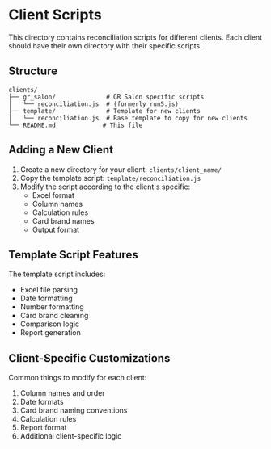 # Client Scripts

This directory contains reconciliation scripts for different clients. Each client should have their own directory with their specific scripts.

## Structure

```
clients/
├── gr_salon/              # GR Salon specific scripts
│   └── reconciliation.js  # (formerly run5.js)
├── template/              # Template for new clients
│   └── reconciliation.js  # Base template to copy for new clients
└── README.md             # This file

```

## Adding a New Client

1. Create a new directory for your client: `clients/client_name/`
2. Copy the template script: `template/reconciliation.js`
3. Modify the script according to the client's specific:
   - Excel format
   - Column names
   - Calculation rules
   - Card brand names
   - Output format

## Template Script Features

The template script includes:
- Excel file parsing
- Date formatting
- Number formatting
- Card brand cleaning
- Comparison logic
- Report generation

## Client-Specific Customizations

Common things to modify for each client:
1. Column names and order
2. Date formats
3. Card brand naming conventions
4. Calculation rules
5. Report format
6. Additional client-specific logic 